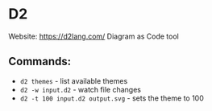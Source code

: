 
# D2

Website: https://d2lang.com/
Diagram as Code tool 

## Commands:

- `d2 themes` - list available themes
- `d2 -w input.d2` - watch file changes
- `d2 -t 100 input.d2 output.svg` - sets the theme to 100 
